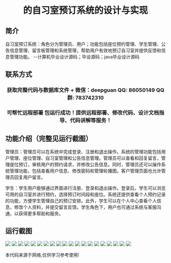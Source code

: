 <p><h1 align="center">的自习室预订系统的设计与实现</h1></p>

## 简介
自习室预订系统：角色分为管理员、用户；功能包括座位预约管理、学生管理、公告信息管理、留言板管理和系统管理，帮助用户有效地预订自习室并提供反馈和信息管理功能。    --计算机毕业设计源码；毕设源码；java毕业设计源码


## 联系方式
<p><h3 align="center">获取完整代码与数据库文件 + 微信：deepguan QQ: 86050149 QQ群: 783742310</h3></p>
<p><h3 align="center">可帮忙远程部署 包运行成功！提供远程部署、修改代码、设计文档指导、代码讲解等服务！</h3></p>

## 功能介绍（完整见运行截图）
管理员：管理员可以在系统中完成登录、注册和退出操作。系统的管理功能包括用户管理、座位管理、自习室管理和公告信息管理。管理员可以查看和回复留言，管理座位预订，审核用户的预约请求，并修改公告信息。同时，管理员还可以操作系统管理功能，包括查看用户信息、修改密码和管理轮播图。客户管理页面也允许管理员回复用户留言。

学生：学生用户能够通过界面进行注册、登录和退出操作。登录后，学生可以浏览可用的自习室并进行预约，选择预订时间段和座位。系统还提供查看个人预约记录的功能，方便学生管理自己的预订安排。此外，学生可以在个人中心查看个人信息，修改个人资料，并提交留言反馈。学生角色下，用户也可通过系统与客服沟通，以获得更多帮助和服务。


## 运行截图
![](img/001.jpg)
![](img/002.jpg)
![](img/003.jpg)
![](img/004.jpg)
![](img/005.jpg)
![](img/006.jpg)
![](img/007.jpg)
![](img/008.jpg)
![](img/009.jpg)
![](img/010.jpg)
![](img/011.jpg)
![](img/012.jpg)
![](img/013.jpg)
![](img/014.jpg)
![](img/015.jpg)
![](img/016.jpg)
![](img/017.jpg)
![](img/018.jpg)
![](img/019.jpg)
![](img/020.jpg)

<p>本代码来源于网络,仅供学习参考使用!</p>
